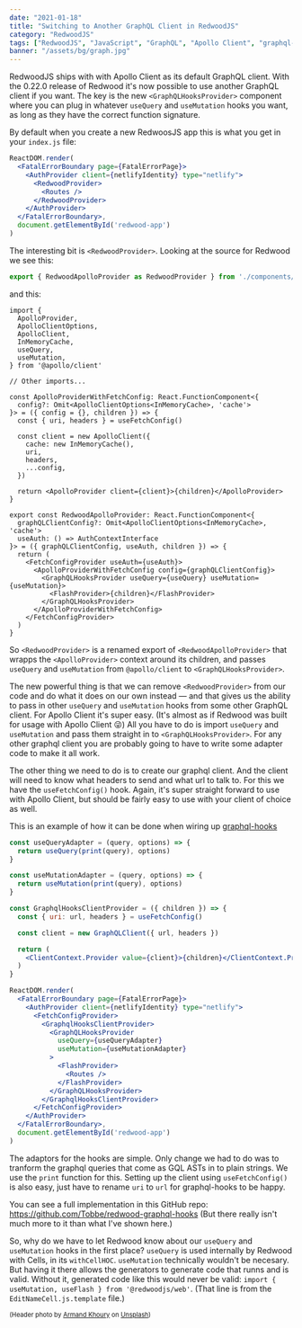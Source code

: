```yaml
---
date: "2021-01-18"
title: "Switching to Another GraphQL Client in RedwoodJS"
category: "RedwoodJS"
tags: ["RedwoodJS", "JavaScript", "GraphQL", "Apollo Client", "graphql-hooks"]
banner: "/assets/bg/graph.jpg"
---
```


RedwoodJS ships with with Apollo Client as its default GraphQL client. With the 0.22.0 release of Redwood it's now possible to use another GraphQL client if you want. The key is the new `<GraphQLHooksProvider>` component where you can plug in whatever `useQuery` and `useMutation` hooks you want, as long as they have the correct function signature.

By default when you create a new RedwoosJS app this is what you get in your `index.js` file:

```jsx
ReactDOM.render(
  <FatalErrorBoundary page={FatalErrorPage}>
    <AuthProvider client={netlifyIdentity} type="netlify">
      <RedwoodProvider>
        <Routes />
      </RedwoodProvider>
    </AuthProvider>
  </FatalErrorBoundary>,
  document.getElementById('redwood-app')
)
```

The interesting bit is `<RedwoodProvider>`. Looking at the source for Redwood we see this:

```js
export { RedwoodApolloProvider as RedwoodProvider } from './components/RedwoodApolloProvider'
```

and this:

```tsx
import {
  ApolloProvider,
  ApolloClientOptions,
  ApolloClient,
  InMemoryCache,
  useQuery,
  useMutation,
} from '@apollo/client'

// Other imports...

const ApolloProviderWithFetchConfig: React.FunctionComponent<{
  config?: Omit<ApolloClientOptions<InMemoryCache>, 'cache'>
}> = ({ config = {}, children }) => {
  const { uri, headers } = useFetchConfig()

  const client = new ApolloClient({
    cache: new InMemoryCache(),
    uri,
    headers,
    ...config,
  })

  return <ApolloProvider client={client}>{children}</ApolloProvider>
}

export const RedwoodApolloProvider: React.FunctionComponent<{
  graphQLClientConfig?: Omit<ApolloClientOptions<InMemoryCache>, 'cache'>
  useAuth: () => AuthContextInterface
}> = ({ graphQLClientConfig, useAuth, children }) => {
  return (
    <FetchConfigProvider useAuth={useAuth}>
      <ApolloProviderWithFetchConfig config={graphQLClientConfig}>
        <GraphQLHooksProvider useQuery={useQuery} useMutation={useMutation}>
          <FlashProvider>{children}</FlashProvider>
        </GraphQLHooksProvider>
      </ApolloProviderWithFetchConfig>
    </FetchConfigProvider>
  )
}
```

So `<RedwoodProvider>` is a renamed export of `<RedwoodApolloProvider>` that wrapps the `<ApolloProvider>` context around its children, and passes `useQuery` and `useMutation` from `@apollo/client` to `<GraphQLHooksProvider>`.

The new powerful thing is that we can remove `<RedwoodProvider>` from our code and do what it does on our own instead &mdash; and that gives us the ability to pass in other `useQuery` and `useMutation` hooks from some other GraphQL client. For Apollo Client it's super easy. (It's almost as if Redwood was built for usage with Apollo Client 😜) All you have to do is import `useQuery` and `useMutation` and pass them straight in to `<GraphQLHooksProvider>`. For any other graphql client you are probably going to have to write some adapter code to make it all work.

The other thing we need to do is to create our graphql client. And the client will need to know what headers to send and what url to talk to. For this we have the `useFetchConfig()` hook. Again, it's super straight forward to use with Apollo Client, but should be fairly easy to use with your client of choice as well.

This is an example of how it can be done when wiring up [graphql-hooks](https://github.com/nearform/graphql-hooks)

```jsx
const useQueryAdapter = (query, options) => {
  return useQuery(print(query), options)
}

const useMutationAdapter = (query, options) => {
  return useMutation(print(query), options)
}

const GraphqlHooksClientProvider = ({ children }) => {
  const { uri: url, headers } = useFetchConfig()

  const client = new GraphQLClient({ url, headers })

  return (
    <ClientContext.Provider value={client}>{children}</ClientContext.Provider>
  )
}

ReactDOM.render(
  <FatalErrorBoundary page={FatalErrorPage}>
    <AuthProvider client={netlifyIdentity} type="netlify">
      <FetchConfigProvider>
        <GraphqlHooksClientProvider>
          <GraphQLHooksProvider
            useQuery={useQueryAdapter}
            useMutation={useMutationAdapter}
          >
            <FlashProvider>
              <Routes />
            </FlashProvider>
          </GraphQLHooksProvider>
        </GraphqlHooksClientProvider>
      </FetchConfigProvider>
    </AuthProvider>
  </FatalErrorBoundary>,
  document.getElementById('redwood-app')
)
```

The adaptors for the hooks are simple. Only change we had to do was to tranform the graphql queries that come as GQL ASTs in to plain strings. We use the `print` function for this. Setting up the client using `useFetchConfig()` is also easy, just have to rename `uri` to `url` for graphql-hooks to be happy.

You can see a full implementation in this GitHub repo: https://github.com/Tobbe/redwood-graphql-hooks (But there really isn't much more to it than what I've shown here.)

So, why do we have to let Redwood know about our `useQuery` and `useMutation` hooks in the first place? `useQuery` is used internally by Redwood with Cells, in its `withCellHOC`. `useMutation` technically wouldn't be necesary. But having it there allows the generators to generate code that runns and is valid. Without it, generated code like this would never be valid: `import { useMutation, useFlash } from '@redwoodjs/web'`. (That line is from the `EditNameCell.js.template` file.)

<span style="font-size: 80%">(Header photo by <a href="https://unsplash.com/@armand_khoury?utm_source=unsplash&amp;utm_medium=referral&amp;utm_content=creditCopyText">Armand Khoury</a> on <a href="https://unsplash.com/s/photos/graph?utm_source=unsplash&amp;utm_medium=referral&amp;utm_content=creditCopyText">Unsplash</a>)</span>